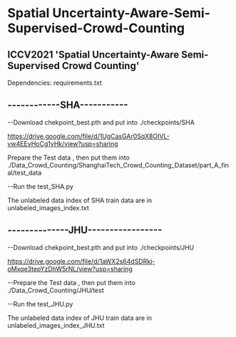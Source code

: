 # Spatial Uncertainty-Aware-Semi-Supervised-Crowd-Counting
ICCV2021 'Spatial Uncertainty-Aware Semi-Supervised Crowd Counting'
---------------------------
Dependencies: requirements.txt



------------SHA-----------
--------------------------

--Download chekpoint_best.pth and put into ./checkpoints/SHA

https://drive.google.com/file/d/1UgCasGAr0SqX8OIVL-vw4EEvHoCg1yHk/view?usp=sharing

Prepare the Test data , then put them into ./Data_Crowd_Counting/ShanghaiTech_Crowd_Counting_Dataset/part_A_final/test_data


--Run the test_SHA.py

The unlabeled data index of SHA train data are in unlabeled_images_index.txt


--------------JHU-----------------
---------------------------------

--Download chekpoint_best.pth and put into ./checkpoints/JHU

https://drive.google.com/file/d/1aWX2s64dSDRkj-oMxqe3tepYzDhW5rNL/view?usp=sharing


--Prepare the Test data , then put them into ./Data_Crowd_Counting/JHU/test

--Run the test_JHU.py

The unlabeled data index of JHU train data are in unlabeled_images_index_JHU.txt


